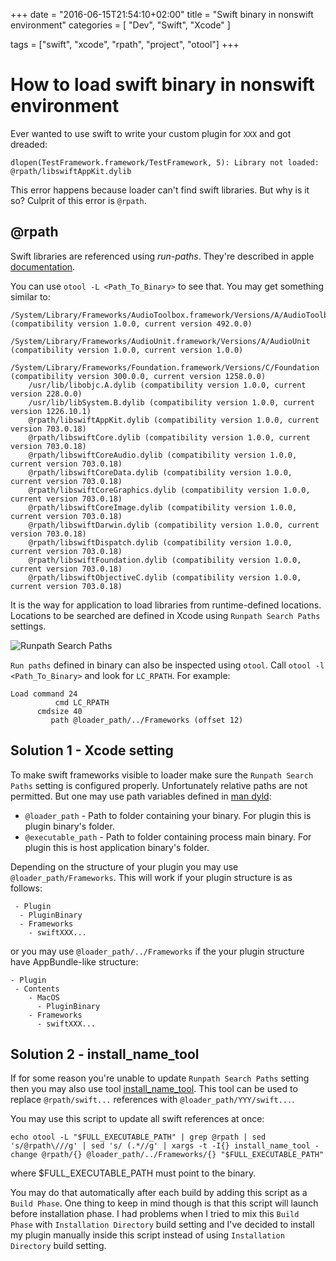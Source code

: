 +++
date = "2016-06-15T21:54:10+02:00"
title = "Swift binary in nonswift environment"
categories = [
  "Dev",
  "Swift",
  "Xcode"
]

tags = ["swift", "xcode", "rpath", "project", "otool"]
+++

# How to load swift binary in nonswift environment
Ever wanted to use swift to write your custom plugin for `XXX` and got dreaded:
```
dlopen(TestFramework.framework/TestFramework, 5): Library not loaded: @rpath/libswiftAppKit.dylib
```

This error happens because loader can't find swift libraries. But why is it so? Culprit of this error is `@rpath`.

## @rpath

Swift libraries are referenced using _run-paths_. They're described in apple [documentation](https://developer.apple.com/library/mac/documentation/DeveloperTools/Conceptual/DynamicLibraries/100-Articles/RunpathDependentLibraries.html).

You can use `otool -L <Path_To_Binary>` to see that.
You may get something similar to:
```
/System/Library/Frameworks/AudioToolbox.framework/Versions/A/AudioToolbox (compatibility version 1.0.0, current version 492.0.0)
	/System/Library/Frameworks/AudioUnit.framework/Versions/A/AudioUnit (compatibility version 1.0.0, current version 1.0.0)
	/System/Library/Frameworks/Foundation.framework/Versions/C/Foundation (compatibility version 300.0.0, current version 1258.0.0)
	/usr/lib/libobjc.A.dylib (compatibility version 1.0.0, current version 228.0.0)
	/usr/lib/libSystem.B.dylib (compatibility version 1.0.0, current version 1226.10.1)
	@rpath/libswiftAppKit.dylib (compatibility version 1.0.0, current version 703.0.18)
	@rpath/libswiftCore.dylib (compatibility version 1.0.0, current version 703.0.18)
	@rpath/libswiftCoreAudio.dylib (compatibility version 1.0.0, current version 703.0.18)
	@rpath/libswiftCoreData.dylib (compatibility version 1.0.0, current version 703.0.18)
	@rpath/libswiftCoreGraphics.dylib (compatibility version 1.0.0, current version 703.0.18)
	@rpath/libswiftCoreImage.dylib (compatibility version 1.0.0, current version 703.0.18)
	@rpath/libswiftDarwin.dylib (compatibility version 1.0.0, current version 703.0.18)
	@rpath/libswiftDispatch.dylib (compatibility version 1.0.0, current version 703.0.18)
	@rpath/libswiftFoundation.dylib (compatibility version 1.0.0, current version 703.0.18)
	@rpath/libswiftObjectiveC.dylib (compatibility version 1.0.0, current version 703.0.18)
```

It is the way for application to load libraries from runtime-defined locations. Locations to be searched are defined in Xcode using `Runpath Search Paths` settings.

![Runpath Search Paths](/img/swift-in-nonswift-env-rpath.png)

`Run paths` defined in binary can also be inspected using `otool`.
Call `otool -l <Path_To_Binary>` and look for `LC_RPATH`.
For example:
```
Load command 24
          cmd LC_RPATH
      cmdsize 40
         path @loader_path/../Frameworks (offset 12)
```

## Solution 1 - Xcode setting
To make swift frameworks visible to loader make sure the `Runpath Search Paths` setting is configured properly.
Unfortunately relative paths are not permitted. But one may use path variables defined in [man dyld](https://developer.apple.com/legacy/library/documentation/Darwin/Reference/ManPages/man1/dyld.1.html):

 - `@loader_path` - Path to folder containing your binary. For plugin this is plugin binary's folder.
 - `@executable_path` - Path to folder containing process main binary. For plugin this is host application binary's folder.

Depending on the structure of your plugin you may use `@loader_path/Frameworks`. This will work if your plugin structure is as follows:
```
 - Plugin
  - PluginBinary
  - Frameworks
    - swiftXXX...
```
or you may use `@loader_path/../Frameworks` if the your plugin structure have AppBundle-like structure:
```
- Plugin
 - Contents
    - MacOS
      - PluginBinary
    - Frameworks
      - swiftXXX...
```

## Solution 2 - install_name_tool

If for some reason you're unable to update `Runpath Search Paths` setting then you may also use tool [install_name_tool](http://www.manpagez.com/man/1/install_name_tool/). This tool can be used to replace `@rpath/swift...` references with `@loader_path/YYY/swift...`.

You may use this script to update all swift references at once:
```
echo otool -L "$FULL_EXECUTABLE_PATH" | grep @rpath | sed 's/@rpath\///g' | sed 's/ (.*//g' | xargs -t -I{} install_name_tool -change @rpath/{} @loader_path/../Frameworks/{} "$FULL_EXECUTABLE_PATH"
```
where $FULL_EXECUTABLE_PATH must point to the binary.

You may do that automatically after each build by adding this script as a `Build Phase`. One thing to keep in mind though is that this script will launch before installation phase. I had problems when I tried to mix this `Build Phase` with `Installation Directory` build setting and I've decided to install my plugin manually inside this script instead of using `Installation Directory` build setting.
